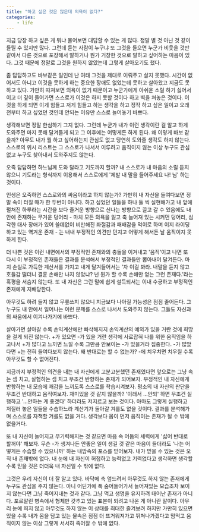 ```yaml
---
title: "하고 싶은 것은 많은데 의욕이 없다?"
categories:
    - life
---
```


지금 당장 하고 싶은 게 뭐냐 물어보면 대답할 수 있는 게 많다. 정말 별 것 아닌 것 같이 들릴 수 있지만 많다. 그런데 듣는 사람이 누구냐 또 그것을 들으면 누군가 비웃을 것만 같아서 다른 것으로 포장해서 말하거나 뭔가 거창한 것으로 말하고 싶어하는 마음이 있다. 그것 때문에 정말로 그것을 원하지 않았는데 그렇게 살아오기도 했다.

좀 답답하고도 바보같은 일인데 난 여태 그것을 제대로 이뤄주고 살지 못했다. 시간이 없어서도 아니고 이것을 못하게 하는 중요한 장애도 없었는데 못하고 살아왔고 지금도 못하고 있다. 가만히 따져보면 의욕이 없기 때문이고 누군가에게 아쉬운 소릴 하기 싫어서이고 더 깊이 들어가면 스스로가 이것은 하지 못할 것이다 하고 벽을 쳐놓은 것이다. 이것을 하게 되면 이게 힘들고 저게 힘들고 하는 생각을 하고 정작 하고 싶은 일이고 오래전부터 하고 싶었던 것인데 안되는 이유만 스스로 늘어놓기 바쁘다. 

생각해보면 정말 한심하기 그지 없다. 그런데 누군가 내가 이런 생각이란 걸 알고 하게 도와주면 마지 못해 달겨들게 되고 그 이후에는 어떻게든 하게 된다. 왜 이렇게 바보 같을까? 아무도 내가 뭘 하고 싶어하는지 관심도 없고 당연히 도와줄 생각도 하지 않는다. 스스로의 위시 리스트는 그 스스로가 나서서 이루려고 움직이지 않는 이상 누구도 관심없고 누구도 찾아내서 도와주지도 않는다.

오죽 답답하면 하느님께 도와 달라고 기도까지 할까? 내 스스로가 내 마음의 소릴 듣지 않으니 기도라는 형식까지 이용해서 스스로에게 '제발 내 말을 들어주세요 나! 님' 하는 것이다.

인생은 오죽하면 스스로와의 싸움이라고 하지 않는가? 가만히 내 자신을 들여다보면 정말 속이 터질 때가 한 두번이 아니다. 하고 싶었던 일들을 하나 둘 씩 실현해가고 내 앞에 펼쳐진 하루라는 시간을 보다 즐거운 방향으로 신나는 방향으로 끌고 갈 수 있음에도 내안에 존재하는 무거운 덩어리 - 마치 모든 의욕을 잃고 축 늘어져 있는 시커먼 덩어리, 심각한 대사 장애가 있어 쓸데없이 비만해진 좌절감과 패배감을 먹이로 하며 이지 라이딩하고 있는 역겨운 존재 - 는 내내 부정적인 의견만 던지고 어떻게 해서든 날 움직이지 못하게 한다. 

더 나쁜 것은 이런 내면에서의 부정적인 존재와의 충돌을 이겨내고 '움직'이고 나면 또 다시 이 부정적인 존재들은 결과를 분석해서 부정적인 결과들만 뽑아내어 달겨든다. 마치 손실로 가득한 계산서를 가지고 내게 달겨들어서는 '자 이걸 봐라. 내말을 듣지 않고 호들갑 떨더니 결훈 손해만 나지 않았냐? 넌 뭔가 할 수록 손해만 얻는 그런 존재다.'라는 혹평을 서슴지 않는다. 또 내 자신은 그런 말에 쉽게 설득되서는 이내 수긍하고 부정적인 존재에게 지배당한다.

아무것도 하려 들지 않고 무릎쓰지 않으니 지금보다 나아질 가능성은 점점 줄어든다. 그 누구도 내 안에서 일어나는 이런 문제를 스스로 나서서 도와주지 않는다. 그들도 자신과의 싸움에서 이겨나가기에 바쁘다.

살아가면 살아갈 수록 손익계산에만 빠삭해지지 손익계산의 예외가 있을 거란 것에 희망을 걸게 되진 않는다. +가 있으면 -가 있을 거란 생각에 사로잡혀 나를 위한 움직임을 하고나서 +가 많다고 느끼면 느낄 수록 그만큼 안보이는 -가 있을거라 집중한다. -가 많았다면 +는 전혀 들여다보지 않는다. 왜 반대로는 할 수 없는가? -에 치우치면 치우칠 수록 아무것도 할 수 없어진다. 

지금까지 부정적인 의견을 내는 내 자신에게 고분고분했던 존재였다면 앞으로는 그냥 속는 셈 치고, 실험하는 셈 치고 무조건 반항하는 존재가 되어보자. 부정적인 내 자신에게 반항하는 내 모습에 쾌감을 느끼도록 스스로를 학습시켜보자. 평소의 내 자신의 판단을 무조건 반대하고 움직여보자. 재미있을 것 같지 않을까? '이래서 ...안되' 하면 무조건 실행하고 '...안하는 게 좋겠다' 하더라도 저지르고 보는 것이다. 아마도 그렇게 실행하고 저질러 놓은 일들을 수습하느라 계산기가 돌아갈 겨를도 없을 것이다. 결과를 분석해가며 스스로를 자책할 겨를도 없을 거다. 생각보다 몸이 먼저 움직이는 존재가 될 수 밖에 없을거다. 

또 내 자신이 늘어지고 무기력해지는 것 같으면 마음 속 어둠의 세력에게 '싫어 반대로 할꺼야' 해보자. 무슨 -가 생겨나든 안좋은 일이 생길 것 같은 마음이 들더라도 '나는 어떻게든 수습할 수 있으니까' 하는 내맘속의 포스를 믿어보자. 내가 믿을 수 있는 것은 오직 내 존재밖에 없다. 내 눈에 내 자신이 허접하고 능력없고 기력없다고 생각하면 생각할 수록 믿을 것은 더더욱 내 자신일 수 밖에 없다.

그것은 우리 자신이 더 잘 알고 있다. 바닥에 축 엎드려서 아무것도 하지 않는 존재에게 누구도 관심을 주지 않는다. 아니 어딘가에 푹 숨어들어가서 늘어져있는 모습조차 보이지 않는다면 그냥 죽어지내는 것과 같다. 그냥 먹고 생명을 유지하려 태어난 존재가 아니다. 포르말린 병속에서 형체만 갖추고 있는 표본이 되려고 나온 게 아니란 말이다. 아무리 눈에 띄지 않고 아무것도 하지 않는 이 상태를 최대한 즐겨보려 하지만 가만히 있으면 있을 수록 내가 몸을 담고 있는 물속은 점점 더 뜨거워져가고 뛰쳐나가겠다고 맘먹고 움직이지 않는 이상 그렇게 서서히 죽어잘 수 밖에 없다.
